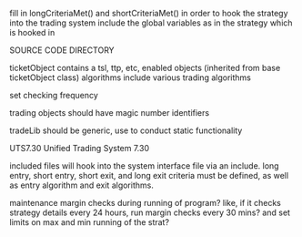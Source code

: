 fill in longCriteriaMet() and shortCriteriaMet() in order to hook the strategy into the trading system
include the global variables as in the strategy which is hooked in


SOURCE CODE DIRECTORY

ticketObject contains a tsl, ttp, etc, enabled objects (inherited from base ticketObject class)
algorithms include various trading algorithms

set checking frequency


trading objects should have magic number identifiers

tradeLib should be generic, use to conduct static functionality

UTS7.30 Unified Trading System 7.30

included files will hook into the system interface file via an include. long entry, short entry, short exit, and long exit criteria must be defined, as well as entry algorithm and exit algorithms.

maintenance margin checks during running of program? like, if it checks strategy details every 24 hours, run margin checks every 30 mins?
and set limits on max and min running of the strat?


